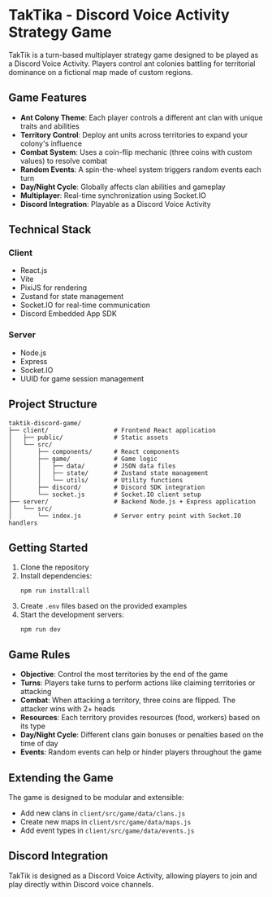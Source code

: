 # TakTika - Discord Voice Activity Strategy Game

TakTik is a turn-based multiplayer strategy game designed to be played as a Discord Voice Activity. Players control ant colonies battling for territorial dominance on a fictional map made of custom regions.

## Game Features

- **Ant Colony Theme**: Each player controls a different ant clan with unique traits and abilities
- **Territory Control**: Deploy ant units across territories to expand your colony's influence
- **Combat System**: Uses a coin-flip mechanic (three coins with custom values) to resolve combat
- **Random Events**: A spin-the-wheel system triggers random events each turn
- **Day/Night Cycle**: Globally affects clan abilities and gameplay
- **Multiplayer**: Real-time synchronization using Socket.IO
- **Discord Integration**: Playable as a Discord Voice Activity

## Technical Stack

### Client
- React.js
- Vite
- PixiJS for rendering
- Zustand for state management
- Socket.IO for real-time communication
- Discord Embedded App SDK

### Server
- Node.js
- Express
- Socket.IO
- UUID for game session management

## Project Structure

```
taktik-discord-game/
├── client/                  # Frontend React application
│   ├── public/              # Static assets
│   └── src/
│       ├── components/      # React components
│       ├── game/            # Game logic
│       │   ├── data/        # JSON data files
│       │   ├── state/       # Zustand state management
│       │   └── utils/       # Utility functions
│       ├── discord/         # Discord SDK integration
│       └── socket.js        # Socket.IO client setup
├── server/                  # Backend Node.js + Express application
│   └── src/
│       └── index.js         # Server entry point with Socket.IO handlers
```

## Getting Started

1. Clone the repository
2. Install dependencies:
   ```
   npm run install:all
   ```
3. Create `.env` files based on the provided examples
4. Start the development servers:
   ```
   npm run dev
   ```

## Game Rules

- **Objective**: Control the most territories by the end of the game
- **Turns**: Players take turns to perform actions like claiming territories or attacking
- **Combat**: When attacking a territory, three coins are flipped. The attacker wins with 2+ heads
- **Resources**: Each territory provides resources (food, workers) based on its type
- **Day/Night Cycle**: Different clans gain bonuses or penalties based on the time of day
- **Events**: Random events can help or hinder players throughout the game

## Extending the Game

The game is designed to be modular and extensible:
- Add new clans in `client/src/game/data/clans.js`
- Create new maps in `client/src/game/data/maps.js`
- Add event types in `client/src/game/data/events.js`

## Discord Integration

TakTik is designed as a Discord Voice Activity, allowing players to join and play directly within Discord voice channels.